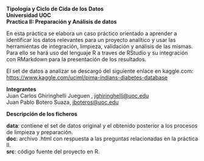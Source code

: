 **Tipología y Ciclo de Cida de los Datos  
Universidad UOC  
Practica II: Preparación y Análisis de datos**    

En esta práctica se elabora un caso práctico orientado a aprender a identificar los datos relevantes para un proyecto analítico y usar las herramientas de integración, limpieza, validación y análisis de las mismas.  Para ello se hará uso del lenguaje R a traves de RStudio y su integración con RMarkdown para la presentación de los resultados.  

El set de datos a analizar se descargó del siguiente enlace en kaggle.com: https://www.kaggle.com/uciml/pima-indians-diabetes-database 

**Integrantes**  
Juan Carlos Ghiringhelli Jueguen , jghiringhelli@uoc.edu  
Juan Pablo Botero Suaza, jboteros@uoc.edu  

**Descripción de los ficheros**  

**data**: contiene el set de datos original y el obtenido posterior a los procesos de limpieza y preparación.  
**doc**: archivo .html con respuesta a las preguntas relacionadas en la práctica II.  
**src**: código fuente del proyecto en R.    

